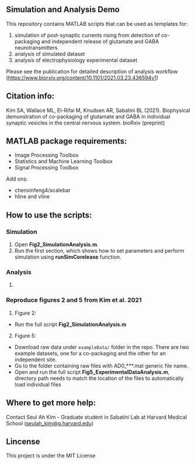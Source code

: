 ## Simulation and Analysis Demo

This repository contains MATLAB scripts that can be used as templates for:
1) simulation of post-synaptic currents rising from detection of co-packaging and independent release of glutamate and GABA neurotransmitters
2) analysis of simulated dataset
3) analysis of electrophysiology experimental dataset 

Please see the publication for detailed description of analysis workflow (https://www.biorxiv.org/content/10.1101/2021.03.23.436594v1)

## Citation info:
Kim SA, Wallace ML, El-Rifai M, Knudsen AR, Sabatini BL (2021). Biophysical demonstration of co-packaging of glutamate and GABA in individual synaptic vesicles in the central nervous system. bioRxiv (preprint)

## MATLAB package requirements:
- Image Processing Toolbox
- Statistics and Machine Learning Toolbox
- Signal Processing Toolbox

Add ons: 
- chenxinfeng4/scalebar
- hline and vline

## How to use the scripts:
### Simulation
1. Open **Fig2_SimulationAnalysis.m**.
2. Run the first section, which shows how to set parameters and perform simulation using **runSimCorelease** function. 

### Analysis
1. 

### Reproduce figures 2 and 5 from Kim et al. 2021
1. Figure 2: 
  - Run the full script **Fig2_SimulationAnalysis.m** 
2. Figure 5:
  - Download raw data under ```exampleData/``` folder in the repo. There are two example datasets, one for a co-packaging and the other for an independent site.
  - Go to the folder containing raw files with AD0_***.mat generic file name.
  - Open and run the full script **Fig5_ExperimentalDataAnalysis.m**, directory path needs to match the location of the files to automatically load individual files

## Where to get more help:
Contact Seul Ah Kim - Graduate student in Sabatini Lab at Harvard Medical School (seulah_kim@g.harvard.edu)

## Lincense
This project is under the MIT License
